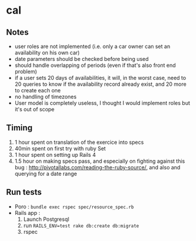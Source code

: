 # cal

## Notes

- user roles are not implemented (i.e. only a car owner can set an availability on his own car)
- date parameters should be checked before being used
- should handle overlapping of periods (even if that's also front end problem)
- if a user sets 20 days of availabilities, it will, in the worst case, need to 20 queries to know if 
the availability record already exist, and 20 more to create each one
- no handling of timezones
- User model is completely useless, I thought I would implement roles but it's out of scope

## Timing

1. 1 hour spent on translation of the exercice into specs
2. 40min spent on first try with ruby Set
3. 1 hour spent on setting up Rails 4
4. 1.5 hour on making specs pass, and especially on fighting against this bug : http://pivotallabs.com/reading-the-ruby-source/, and also and querying for a date range

## Run tests

- Poro : ```bundle exec rspec spec/resource_spec.rb```
- Rails app :
  1. Launch Postgresql
  2. run ```RAILS_ENV=test rake db:create db:migrate```
  3. rspec
